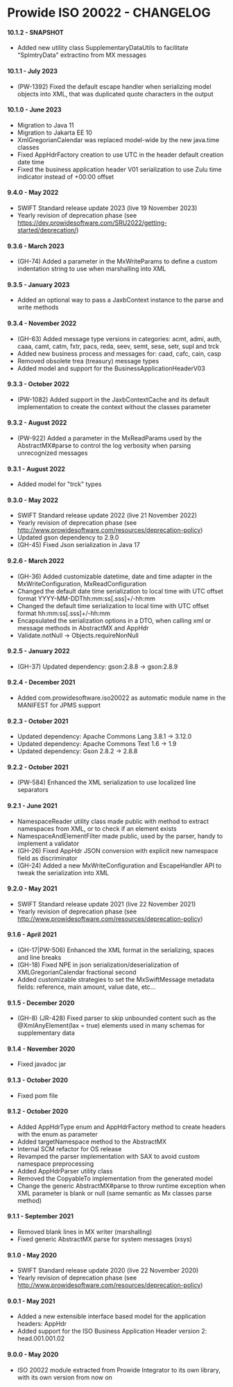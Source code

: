 # Prowide ISO 20022 - CHANGELOG

#### 10.1.2 - SNAPSHOT
  * Added new utility class SupplementaryDataUtils to facilitate "SplmtryData" extractino from MX messages

#### 10.1.1 - July 2023
  * (PW-1392) Fixed the default escape handler when serializing model objects into XML, that was duplicated quote characters in the output

#### 10.1.0 - June 2023
  * Migration to Java 11
  * Migration to Jakarta EE 10
  * XmlGregorianCalendar was replaced model-wide by the new java.time classes
  * Fixed AppHdrFactory creation to use UTC in the header default creation date time
  * Fixed the business application header V01 serialization to use Zulu time indicator instead of +00:00 offset

#### 9.4.0 - May 2022
  * SWIFT Standard release update 2023 (live 19 November 2023)
  * Yearly revision of deprecation phase (see https://dev.prowidesoftware.com/SRU2022/getting-started/deprecation/)

#### 9.3.6 - March 2023
  * (GH-74) Added a parameter in the MxWriteParams to define a custom indentation string to use when marshalling into XML

#### 9.3.5 - January 2023
  * Added an optional way to pass a JaxbContext instance to the parse and write methods

#### 9.3.4 - November 2022
  * (GH-63) Added message type versions in categories: acmt, admi, auth, caaa, camt, catm, fxtr, pacs, reda, seev, semt, sese, setr, supl and trck
  * Added new business process and messages for: caad, cafc, cain, casp
  * Removed obsolete trea (treasury) message types
  * Added model and support for the BusinessApplicationHeaderV03

#### 9.3.3 - October 2022
  * (PW-1082) Added support in the JaxbContextCache and its default implementation to create the context without the classes parameter

#### 9.3.2 - August 2022
  * (PW-922) Added a parameter in the MxReadParams used by the AbstractMX#parse to control the log verbosity when parsing unrecognized messages

#### 9.3.1 - August 2022
  * Added model for "trck" types
  
#### 9.3.0 - May 2022
  * SWIFT Standard release update 2022 (live 21 November 2022)
  * Yearly revision of deprecation phase (see http://www.prowidesoftware.com/resources/deprecation-policy)
  * Updated gson dependency to 2.9.0
  * (GH-45) Fixed Json serialization in Java 17

#### 9.2.6 - March 2022
  * (GH-36) Added customizable datetime, date and time adapter in the MxWriteConfiguration, MxReadConfiguration
  * Changed the default date time serialization to local time with UTC offset format YYYY-MM-DDThh:mm:ss[.sss]+/-hh:mm
  * Changed the default time serialization to local time with UTC offset format hh:mm:ss[.sss]+/-hh:mm
  * Encapsulated the serialization options in a DTO, when calling xml or message methods in AbstractMX and AppHdr
  * Validate.notNull -> Objects.requireNonNull

#### 9.2.5 - January 2022
  * (GH-37) Updated dependency: gson:2.8.8 -> gson:2.8.9

#### 9.2.4 - December 2021
  * Added com.prowidesoftware.iso20022 as automatic module name in the MANIFEST for JPMS support

#### 9.2.3 - October 2021
  * Updated dependency: Apache Commons Lang 3.8.1 -> 3.12.0
  * Updated dependency: Apache Commons Text 1.6 -> 1.9
  * Updated dependency: Gson 2.8.2 -> 2.8.8

#### 9.2.2 - October 2021
  * (PW-584) Enhanced the XML serialization to use localized line separators

#### 9.2.1 - June 2021
  * NamespaceReader utility class made public with method to extract namespaces from XML, or to check if an element exists
  * NamespaceAndElementFilter made public, used by the parser, handy to implement a validator
  * (GH-26) Fixed AppHdr JSON conversion with explicit new namespace field as discriminator
  * (GH-24) Added a new MxWriteConfiguration and EscapeHandler API to tweak the serialization into XML

#### 9.2.0 - May 2021
  * SWIFT Standard release update 2021 (live 22 November 2021)
  * Yearly revision of deprecation phase (see http://www.prowidesoftware.com/resources/deprecation-policy)

#### 9.1.6 - April 2021
  * (GH-17|PW-506) Enhanced the XML format in the serializing, spaces and line breaks
  * (GH-18) Fixed NPE in json serialization/deserialization of XMLGregorianCalendar fractional second
  * Added customizable strategies to set the MxSwiftMessage metadata fields: reference, main amount, value date, etc...

#### 9.1.5 - December 2020
  * (GH-8) (JR-428) Fixed parser to skip unbounded content such as the @XmlAnyElement(lax = true) elements used in many schemas for supplementary data

#### 9.1.4 - November 2020
  * Fixed javadoc jar

#### 9.1.3 - October 2020
  * Fixed pom file

#### 9.1.2 - October 2020
  * Added AppHdrType enum and AppHdrFactory method to create headers with the enum as parameter
  * Added targetNamespace method to the AbstractMX
  * Internal SCM refactor for OS release
  * Revamped the parser implementation with SAX to avoid custom namespace preprocessing
  * Added AppHdrParser utility class
  * Removed the CopyableTo implementation from the generated model
  * Change the generic AbstractMX#parse to throw runtime exception when XML parameter is blank or null (same semantic as Mx classes parse method)

#### 9.1.1 - September 2021
  * Removed blank lines in MX writer (marshalling)
  * Fixed generic AbstractMX parse for system messages (xsys)

#### 9.1.0 - May 2020
  * SWIFT Standard release update 2020 (live 22 November 2020)
  * Yearly revision of deprecation phase (see http://www.prowidesoftware.com/resources/deprecation-policy)

#### 9.0.1 - May 2021
  * Added a new extensible interface based model for the application headers: AppHdr
  * Added support for the ISO Business Application Header version 2: head.001.001.02

#### 9.0.0 - May 2020
  * ISO 20022 module extracted from Prowide Integrator to its own library, with its own version from now on
